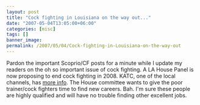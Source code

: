 ```yaml
---
layout: post
title: "Cock fighting in Louisiana on the way out..."
date: "2007-05-04T13:05:00+06:00"
categories: [misc]
tags: []
banner_image: 
permalink: /2007/05/04/Cock-fighting-in-Louisiana-on-the-way-out
---
```


Pardon the important Scoprio/CF posts for a minute while I update my readers on the oh so important issue of cock fighting. A LA House Panel is now proposing to end cock fighting in 2008. KATC, one of the local channels, has <a href="http://www.katc.com/global/story.asp?s=6467290">more info</a>. The House committee wants to give the poor trainer/cock fighters time to find new careers. Bah. I'm sure these people are highly qualified and will have no trouble finding other excellent jobs.